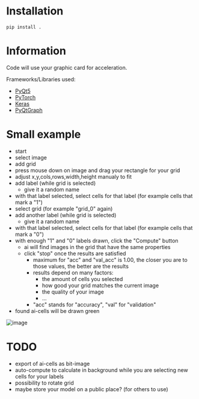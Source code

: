 # Installation

`pip install .`

# Information

Code will use your graphic card for acceleration.

Frameworks/Libraries used:
* [PyQt5](https://www.riverbankcomputing.com/software/pyqt/)
* [PyTorch](https://pytorch.org/)
* [Keras](https://keras.io/)
* [PyQtGraph](https://www.pyqtgraph.org/)

# Small example

* start
* select image
* add grid
* press mouse down on image and drag your rectangle for your grid
* adjust x,y,cols,rows,width,height manualy to fit
* add label (while grid is selected)
  * give it a random name
* with that label selected, select cells for that label (for example cells that mark a "1")
* select grid (for example "grid_0" again)
* add another label (while grid is selected)
  * give it a random name
* with that label selected, select cells for that label (for example cells that mark a "0")
* with enough "1" and "0" labels drawn, click the "Compute" button
  * ai will find images in the grid that have the same properties
  * click "stop" once the results are satisfied
    * maximum for "acc" and "val_acc" is 1.00, the closer you are to those values, the better are the results
    * results depend on many factors:
      * the amount of cells you selected
      * how good your grid matches the current image
      * the quality of your image
      * ...
    * "acc" stands for "accuracy", "val" for "validation"
* found ai-cells will be drawn green

![image](docs/small_tutorial.gif)

# TODO

* export of ai-cells as bit-image
* auto-compute to calculate in background while you are selecting new cells for your labels
* possibility to rotate grid
* maybe store your model on a public place? (for others to use)
